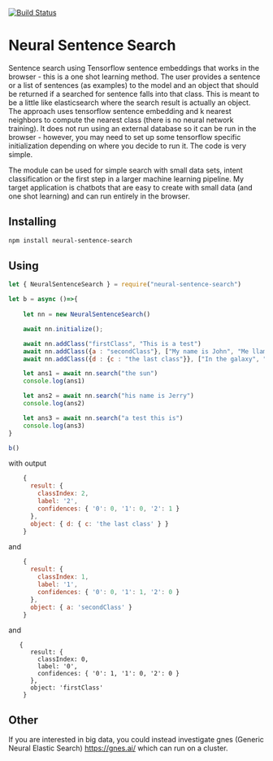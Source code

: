 [![Build Status](https://travis-ci.org/jloveric/NeuralSentenceSearch.svg?branch=master)](https://travis-ci.org/jloveric/NeuralSentenceSearch)

# Neural Sentence Search
Sentence search using Tensorflow sentence embeddings that works in the browser - this is a one shot learning method.  The user provides a sentence or a list of sentences (as examples) to the model and an object
that should be returned if a searched for sentence falls into that class. This is meant to be a little like elasticsearch where the search result is actually an
object.  The approach uses tensorflow sentence embedding and k nearest neighbors to compute the nearest class (there is no neural network training).  It does not run using an external database
so it can be run in the browser - however, you may need to set up some tensorflow specific initialization depending on where you decide to run it.  The code is very simple.

The module can be used for simple search with small data sets, intent classification or the first step in a larger machine learning pipeline.  My target application is chatbots that are easy to create with small data (and one shot learning) and can run entirely in the browser.  

## Installing

```bash
npm install neural-sentence-search
```

## Using

``` javascript
let { NeuralSentenceSearch } = require("neural-sentence-search")

let b = async ()=>{
    
    let nn = new NeuralSentenceSearch()

    await nn.initialize();

    await nn.addClass("firstClass", "This is a test")
    await nn.addClass({a : "secondClass"}, ["My name is John", "Me llamo Sarah"])
    await nn.addClass({d : {c : "the last class"}}, ["In the galaxy", "solar system"])

    let ans1 = await nn.search("the sun")
    console.log(ans1)

    let ans2 = await nn.search("his name is Jerry")
    console.log(ans2)

    let ans3 = await nn.search("a test this is")
    console.log(ans3)
}

b()
```
with output
```javascript
    {
      result: {
        classIndex: 2,
        label: '2',
        confidences: { '0': 0, '1': 0, '2': 1 }
      },
      object: { d: { c: 'the last class' } }
    }
```
and
```javascript
    {
      result: {
        classIndex: 1,
        label: '1',
        confidences: { '0': 0, '1': 1, '2': 0 }
      },
      object: { a: 'secondClass' }
    }

```
and
```
   {
      result: {
        classIndex: 0,
        label: '0',
        confidences: { '0': 1, '1': 0, '2': 0 }
      },
      object: 'firstClass'
    }

```

## Other

If you are interested in big data, you could instead investigate gnes (Generic Neural Elastic Search) https://gnes.ai/ which can run on a cluster.